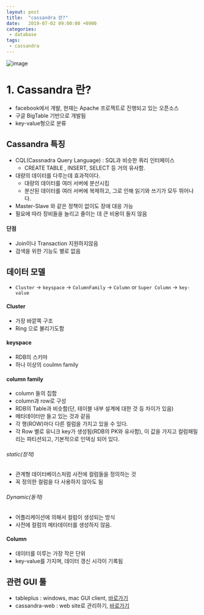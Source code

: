 ```yaml
---
layout: post
title:  "cassandra 란?"
date:   2019-07-02 09:00:00 +0900
categories:
 - database
tags: 
 - cassandra
---
```

![image](https://user-images.githubusercontent.com/13219787/59586546-29551900-911e-11e9-9eff-ff8961aeae1a.png)

# 1. Cassandra 란?
- facebook에서 개발, 현재는 Apache 프로젝트로 진행되고 있는 오픈소스
- 구글 BigTable 기반으로 개발됨
- key-value형으로 분류

## Cassandra 특징
- CQL(Cassnadra Query Language) : SQL과 비슷한 쿼리 인터페이스
    - CREATE TABLE , INSERT, SELECT 등 거의 유사함.
- 대량의 데이터를 다루는데 효과적이다.
    - 대량의 데이터를 여러 서버에 분산시킴
    - 분산된 데이터를 여러 서버에 복제하고, 그로 인해 읽기와 쓰기가 모두 뛰어나다.
- Master-Slave 와 같은 정책이 없이도 장애 대응 가능
- 필요에 따라 장비들을 늘리고 줄이는 데 큰 비용이 들지 않음

#### 단점
- Join이나 Transaction 지원하지않음
- 검색을 위한 기능도 별로 없음

## 데이터 모델
- `Cluster` -> `keyspace` -> `ColumnFamily` -> `Column` or `Super Column` -> `key-value`

#### Cluster
- 가장 바깥쪽 구조
- Ring 으로 불리기도함

#### keyspace
- RDB의 스키마
- 하나 이상의 coulmn family

#### column family
- column 들의 집합
- column과 row로 구성
- RDB의 Table과 비슷함(단, 테이블 내부 설계에 대한 것 등 차이가 있음)
- 메타데이터만 들고 있는 것과 같음
- 각 행(ROW)마다 다른 컬럼을 가지고 있을 수 있다.
- 각 Row 별로 유니크 key가 생성됨(RDB의 PK와 유사함), 이 값을 가지고 컬럼패밀리는 파티션되고, 기본적으로 인덱싱 되어 있다.

###### static(정적)
- 관계형 데이터베이스처럼 사전에 컬럼들을 정의하는 것
- 꼭 정의한 컬럼을 다 사용하지 않아도 됨

###### Dynamic(동적)
- 어플리케이션에 의해서 컬럼이 생성되는 방식
- 사전에 컬럼의 메타데이터를 생성하지 않음.

#### Column
- 데이터를 이루는 가장 작은 단위
- key-value를 가지며, 데이터 갱신 시각이 기록됨

## 관련 GUI 툴
- tableplus : windows, mac GUI client, [바로가기](https://tableplus.io/)
- cassandra-web : web site로 관리하기, [바로가기](https://github.com/avalanche123/cassandra-web)
